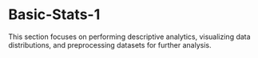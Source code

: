 # Basic-Stats-1
This section focuses on performing descriptive analytics, visualizing data distributions, and preprocessing datasets for further analysis.
